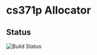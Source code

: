 # cs371p Allocator

## Status
![Build Status](https://magnum.travis-ci.com/nelmiux/cs371p-allocator.svg?token=d7DyZsL5MGsgRrcqFYN1&branch=dev-branch)
